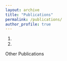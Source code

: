 ```yaml
---
layout: archive
title: "Publications"
permalink: /publications/
author_profile: true
---
```

1.

2.

Other Publications
